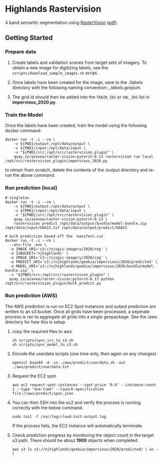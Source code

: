 
# Highlands Rastervision
4 band semantic segmentation using [RasterVision](https://rastervision.io/) ([pdf](https://buildmedia.readthedocs.org/media/pdf/raster-vision/latest/raster-vision.pdf)). 

## Getting Started
### Prepare data
1. Create labels and validation scenes from target sets of imagery. To obtain a new image for digitizing labels, see the `scripts/download_sample_images.sh` script. 

2. Once labels have been created for the image, save to the ./labels directory with the following naming convention: *<GRID-ID>_labels.geojson*. 

3. The grid id should then be added into the `TRAIN_IDS` or `VAL_IDS` list in **impervious_2020.py**.

### Train the Model
Once the labels have been created, train the model using the following docker command:
```shell
docker run -t -i --rm \
    -v ${PWD}/output:/opt/data/output \
    -v ${PWD}/input:/opt/data/input \
    -v "${PWD}/src:/opt/src/rastervision_plugin" \
    quay.io/azavea/raster-vision:pytorch-0.13 rastervision run local /opt/src/rastervision_plugin/impervious_2020.py
```
to retrain from scratch, delete the contents of the /output directory and re-run the above command. 

### Run prediction (local)

```shell
# singleton
docker run -t -i --rm \
    -v ${PWD}/output:/opt/data/output \
    -v ${PWD}/input:/opt/data/input \
    -v "${PWD}/src:/opt/src/rastervision_plugin" \
    quay.io/azavea/raster-vision:pytorch-0.13 \
    rastervision predict /opt/data/output/bundle/model-bundle.zip /opt/data/input/G6A15.tif /opt/data/output/predict/G6A15
```

```shell
# bulk prediction based off the `manifest.csv` 
docker run -t -i --rm \
  --env-file .env \
  -e IMAGE_URI='s3://njogis-imagery/2020/cog' \
  -e S3BUCKET='njhighlands' \
  -e IMAGE_URI='s3://njogis-imagery/2020/cog' \
  -e PREDICT_URI='s3://njhighlands/geobia/impervious/2020/predicted' \
  -e MODEL_URI='s3://njhighlands/geobia/impervious/2020/bundle/model-bundle.zip' \
  -v "${PWD}/src:/opt/src/rastervision_plugin" \
  quay.io/azavea/raster-vision:pytorch-0.13 python /opt/src/rastervision_plugin/bulk_predict.py
```


### Run prediction (AWS)
The AWS prediction is run on EC2 Spot instances and output prediction are written to an s3 bucket. 
Once all grids have been processed, a seperate process is ran to aggregate all grids into a single geopackage. 
See the /aws directory for how this is setup.  

1. copy the required files to aws
    ```shell
    sh scripts/sync_src_to_s3.sh
    sh scripts/sync_model_to_s3.sh
    ```
2. Encode the userdata scripts (one time only, then again on any changes)
    ```shell
    openssl base64 -A -in ./aws/predict/userdata.sh -out ./aws/predict/userdata.txt
    ```
3. Request the EC2 spot
    ```shell
    aws ec2 request-spot-instances --spot-price "0.8" --instance-count 1 --type "one-time" --launch-specification file://aws/predict/spec.json
    ```
4. You can then SSH into the ec2 and verify the process is running correctly with the below command. 
    ```shell
    sudo tail -f /var/log/cloud-init-output.log
    ```
   If the process fails, the EC2 instance will automatically terminate. 

5. Check prediction progress by monitoring the object count in the target s3 path. There should be about **1900** objects when completed. 
    ```shell
    aws s3 ls s3://njhighlands/geobia/impervious/2020/predicted/ | wc -l 
    ```
